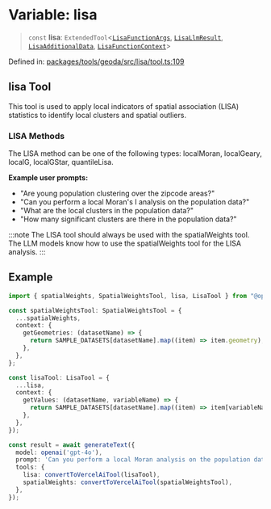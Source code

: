 # Variable: lisa

> `const` **lisa**: `ExtendedTool`\<[`LisaFunctionArgs`](../type-aliases/LisaFunctionArgs.md), [`LisaLlmResult`](../type-aliases/LisaLlmResult.md), [`LisaAdditionalData`](../type-aliases/LisaAdditionalData.md), [`LisaFunctionContext`](../type-aliases/LisaFunctionContext.md)\>

Defined in: [packages/tools/geoda/src/lisa/tool.ts:109](https://github.com/GeoDaCenter/openassistant/blob/0a6a7e7306d75a25dc968b3117f04cb7bd613bec/packages/tools/geoda/src/lisa/tool.ts#L109)

## lisa Tool

This tool is used to apply local indicators of spatial association (LISA) statistics
to identify local clusters and spatial outliers.

### LISA Methods

The LISA method can be one of the following types: localMoran, localGeary, localG, localGStar, quantileLisa.

**Example user prompts:**
- "Are young population clustering over the zipcode areas?"
- "Can you perform a local Moran's I analysis on the population data?"
- "What are the local clusters in the population data?"
- "How many significant clusters are there in the population data?"

:::note
The LISA tool should always be used with the spatialWeights tool. The LLM models know how to use the spatialWeights tool for the LISA analysis.
:::

## Example

```typescript
import { spatialWeights, SpatialWeightsTool, lisa, LisaTool } from "@openassistant/geoda";

const spatialWeightsTool: SpatialWeightsTool = {
  ...spatialWeights,
  context: {
    getGeometries: (datasetName) => {
      return SAMPLE_DATASETS[datasetName].map((item) => item.geometry);
    },
  },
};

const lisaTool: LisaTool = {
  ...lisa,
  context: {
    getValues: (datasetName, variableName) => {
      return SAMPLE_DATASETS[datasetName].map((item) => item[variableName]);
    },
  },
});

const result = await generateText({
  model: openai('gpt-4o'),
  prompt: 'Can you perform a local Moran analysis on the population data?',
  tools: {
    lisa: convertToVercelAiTool(lisaTool),
    spatialWeights: convertToVercelAiTool(spatialWeightsTool),
  },
});
```
